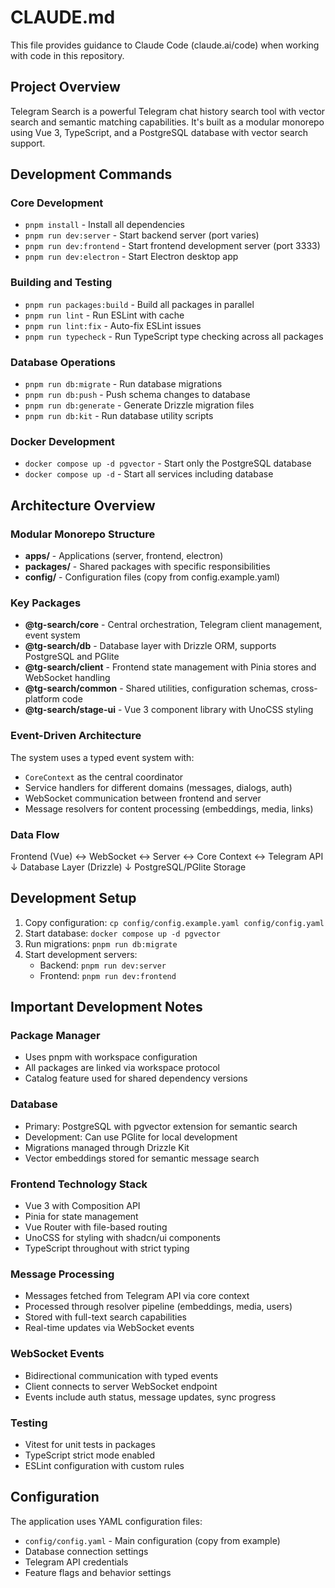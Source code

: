# CLAUDE.md

This file provides guidance to Claude Code (claude.ai/code) when working with code in this repository.

## Project Overview

Telegram Search is a powerful Telegram chat history search tool with vector search and semantic matching capabilities. It's built as a modular monorepo using Vue 3, TypeScript, and a PostgreSQL database with vector search support.

## Development Commands

### Core Development
- `pnpm install` - Install all dependencies
- `pnpm run dev:server` - Start backend server (port varies)
- `pnpm run dev:frontend` - Start frontend development server (port 3333)
- `pnpm run dev:electron` - Start Electron desktop app

### Building and Testing
- `pnpm run packages:build` - Build all packages in parallel
- `pnpm run lint` - Run ESLint with cache
- `pnpm run lint:fix` - Auto-fix ESLint issues
- `pnpm run typecheck` - Run TypeScript type checking across all packages

### Database Operations
- `pnpm run db:migrate` - Run database migrations
- `pnpm run db:push` - Push schema changes to database
- `pnpm run db:generate` - Generate Drizzle migration files
- `pnpm run db:kit` - Run database utility scripts

### Docker Development
- `docker compose up -d pgvector` - Start only the PostgreSQL database
- `docker compose up -d` - Start all services including database

## Architecture Overview

### Modular Monorepo Structure
- **apps/** - Applications (server, frontend, electron)
- **packages/** - Shared packages with specific responsibilities
- **config/** - Configuration files (copy from config.example.yaml)

### Key Packages
- **@tg-search/core** - Central orchestration, Telegram client management, event system
- **@tg-search/db** - Database layer with Drizzle ORM, supports PostgreSQL and PGlite
- **@tg-search/client** - Frontend state management with Pinia stores and WebSocket handling
- **@tg-search/common** - Shared utilities, configuration schemas, cross-platform code
- **@tg-search/stage-ui** - Vue 3 component library with UnoCSS styling

### Event-Driven Architecture
The system uses a typed event system with:
- `CoreContext` as the central coordinator
- Service handlers for different domains (messages, dialogs, auth)
- WebSocket communication between frontend and server
- Message resolvers for content processing (embeddings, media, links)

### Data Flow
Frontend (Vue) ↔ WebSocket ↔ Server ↔ Core Context ↔ Telegram API
                                     ↓
                               Database Layer (Drizzle)
                                     ↓
                            PostgreSQL/PGlite Storage

## Development Setup

1. Copy configuration: `cp config/config.example.yaml config/config.yaml`
2. Start database: `docker compose up -d pgvector`
3. Run migrations: `pnpm run db:migrate`
4. Start development servers:
   - Backend: `pnpm run dev:server`
   - Frontend: `pnpm run dev:frontend`

## Important Development Notes

### Package Manager
- Uses pnpm with workspace configuration
- All packages are linked via workspace protocol
- Catalog feature used for shared dependency versions

### Database
- Primary: PostgreSQL with pgvector extension for semantic search
- Development: Can use PGlite for local development
- Migrations managed through Drizzle Kit
- Vector embeddings stored for semantic message search

### Frontend Technology Stack
- Vue 3 with Composition API
- Pinia for state management
- Vue Router with file-based routing
- UnoCSS for styling with shadcn/ui components
- TypeScript throughout with strict typing

### Message Processing
- Messages fetched from Telegram API via core context
- Processed through resolver pipeline (embeddings, media, users)
- Stored with full-text search capabilities
- Real-time updates via WebSocket events

### WebSocket Events
- Bidirectional communication with typed events
- Client connects to server WebSocket endpoint
- Events include auth status, message updates, sync progress

### Testing
- Vitest for unit tests in packages
- TypeScript strict mode enabled
- ESLint configuration with custom rules

## Configuration

The application uses YAML configuration files:
- `config/config.yaml` - Main configuration (copy from example)
- Database connection settings
- Telegram API credentials
- Feature flags and behavior settings
